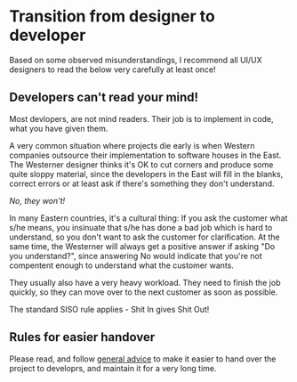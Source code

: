 # Transition from designer to developer

Based on some observed misunderstandings, I recommend all UI/UX designers to read the below
very carefully at least once!

## Developers can't read your mind!

Most devlopers, are not mind readers. Their job is to implement in code, what you have given them.

A very common situation where projects die early is when Western companies outsource their implementation
to software houses in the East. The Westerner designer thinks it's OK to cut corners and produce some
quite sloppy material, since the developers in the East will fill in the blanks, correct errors or at least
ask if there's something they don't understand.

_No, they won't!_

In many Eastern countries, it's a cultural thing: If you ask the customer what s/he means, you insinuate
that s/he has done a bad job which is hard to understand, so you don't want to ask the customer for
clarification. At the same time, the Westerner will always get a positive answer if asking "Do you
understand?", since answering No would indicate that you're not compentent enough to understand what
the customer wants.

They usually also have a very heavy workload. They need to finish the job quickly, so they can move over
to the next customer as soon as possible.

The standard SISO rule applies - Shit In gives Shit Out!

## Rules for easier handover

Please read, and follow [general advice](general.md) to make it easier to hand over the project to
developrs, and maintain it for a very long time.
